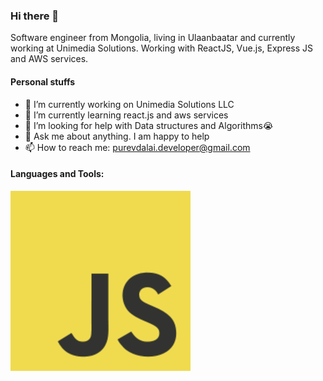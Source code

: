 ### Hi there 👋
Software engineer from Mongolia, living in Ulaanbaatar and currently working at Unimedia Solutions. Working with ReactJS, Vue.js, Express JS and AWS services.

#### Personal stuffs
- 🔭 I’m currently working on Unimedia Solutions LLC
- 🌱 I’m currently learning react.js and aws services
- 🤔 I’m looking for help with Data structures and Algorithms😭
- 💬 Ask me about anything. I am happy to help
- 📫 How to reach me: purevdalai.developer@gmail.com

#### Languages and Tools:
![alt text](https://github.com/purevdalai/purevdalai/blob/master/javascript.png)
